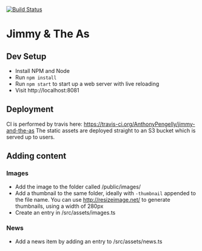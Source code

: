 [![Build Status](https://travis-ci.org/AnthonyPengelly/jimmy-and-the-as.svg?branch=master)](https://travis-ci.org/AnthonyPengelly/jimmy-and-the-as)
# Jimmy & The As

## Dev Setup
* Install NPM and Node
* Run `npm install`
* Run `npm start` to start up a web server with live reloading
* Visit http://localhost:8081

## Deployment
CI is performed by travis here: https://travis-ci.org/AnthonyPengelly/jimmy-and-the-as
The static assets are deployed straight to an S3 bucket which is served up to users.

## Adding content
### Images
* Add the image to the folder called /public/images/
* Add a thumbnail to the same folder, ideally with `-thumbnail` appended to the file name.
You can use http://resizeimage.net/ to generate thumbnails, using a width of 280px
* Create an entry in /src/assets/images.ts

### News
* Add a news item by adding an entry to /src/assets/news.ts